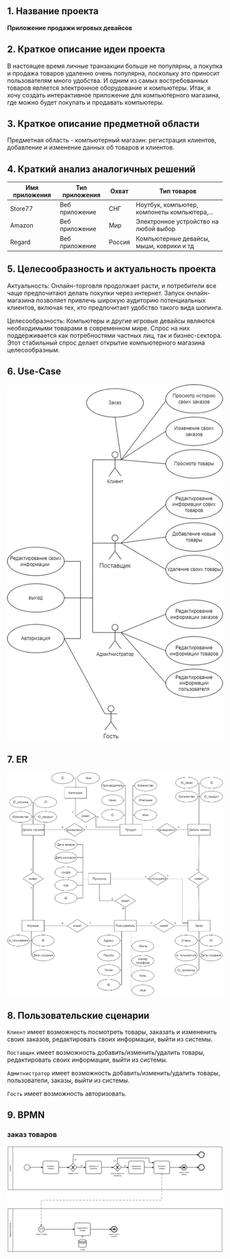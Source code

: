 ## 1. Название проекта
**Приложение продажи игровых девайсов** 

## 2. Краткое описание идеи проекта  

В настоящее время личные транзакции больше не популярны, а покупка и продажа товаров удаленно очень популярна, поскольку это приносит пользователям много удобства. И одним из самых востребованных товаров является электронное оборудование и компьютеры. Итак, я хочу создать интерактивное приложение для компьютерного магазина, где можно будет покупать и продавать компьютеры.

## 3. Краткое описание предметной области  

Предметная область - компьютерный магазин: регистрация клиентов, добавление и изменение данных об товаров и клиентов.

## 4. Краткий анализ аналогичных решений

Имя приложения|Тип приложения|Охват|Тип товаров
---|---|---|---
Store77|Веб приложение|СНГ|Ноутбук, компьютер, компонеты компьютера,...
Amazon|Веб приложение|Мир|Электронное устройство на любой выбор
Regard|Веб приложение|Россия|Компьютерные девайсы, мыши, коврики и тд

## 5. Целесообразность и актуальность проекта

Актуальность: Онлайн-торговля продолжает расти, и потребители все чаще предпочитают делать покупки через интернет. Запуск онлайн-магазина позволяет привлечь широкую аудиторию потенциальных клиентов, включая тех, кто предпочитает удобство такого вида шопинга.

Целесообразность: Компьютеры и другие игровые девайсы являются необходимыми товарами в современном мире. Спрос на них поддерживается как потребностями частных лиц, так и бизнес-сектора. Этот стабильный спрос делает открытие компьютерного магазина целесообразным.

## 6. Use-Case  

![Use-Case](./img/use_case.png)

## 7. ER 

![ER](./img/er_diagram.png)

## 8. Пользовательские сценарии  

`Клиент` имеет возможность посмотреть товары, заказать и измененить своих заказов, редактировать своих информации, выйти из системы.

`Поставщик` имеет возможность добавить/изменить/удалить товары, редактировать своих информации, выйти из системы.

`Адмитнистратор` имеет возможность добавить/изменить/удалить товары, пользователи, заказы, выйти из системы. 

`Гость` имеет возможность авторизовать.

## 9. BPMN 

### заказ товаров

![Checkin](./img/diagram.svg)

